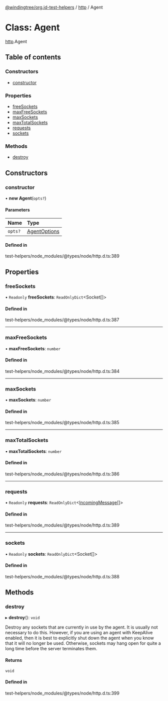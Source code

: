 [@windingtree/org.id-test-helpers](../README.md) / [http](../modules/http.md) / Agent

# Class: Agent

[http](../modules/http.md).Agent

## Table of contents

### Constructors

- [constructor](http.agent.md#constructor)

### Properties

- [freeSockets](http.agent.md#freesockets)
- [maxFreeSockets](http.agent.md#maxfreesockets)
- [maxSockets](http.agent.md#maxsockets)
- [maxTotalSockets](http.agent.md#maxtotalsockets)
- [requests](http.agent.md#requests)
- [sockets](http.agent.md#sockets)

### Methods

- [destroy](http.agent.md#destroy)

## Constructors

### constructor

• **new Agent**(`opts?`)

#### Parameters

| Name | Type |
| :------ | :------ |
| `opts?` | [AgentOptions](../interfaces/http.agentoptions.md) |

#### Defined in

test-helpers/node_modules/@types/node/http.d.ts:389

## Properties

### freeSockets

• `Readonly` **freeSockets**: `ReadOnlyDict`<Socket[]\>

#### Defined in

test-helpers/node_modules/@types/node/http.d.ts:387

___

### maxFreeSockets

• **maxFreeSockets**: `number`

#### Defined in

test-helpers/node_modules/@types/node/http.d.ts:384

___

### maxSockets

• **maxSockets**: `number`

#### Defined in

test-helpers/node_modules/@types/node/http.d.ts:385

___

### maxTotalSockets

• **maxTotalSockets**: `number`

#### Defined in

test-helpers/node_modules/@types/node/http.d.ts:386

___

### requests

• `Readonly` **requests**: `ReadOnlyDict`<[IncomingMessage](http.incomingmessage.md)[]\>

#### Defined in

test-helpers/node_modules/@types/node/http.d.ts:389

___

### sockets

• `Readonly` **sockets**: `ReadOnlyDict`<Socket[]\>

#### Defined in

test-helpers/node_modules/@types/node/http.d.ts:388

## Methods

### destroy

▸ **destroy**(): `void`

Destroy any sockets that are currently in use by the agent.
It is usually not necessary to do this. However, if you are using an agent with KeepAlive enabled,
then it is best to explicitly shut down the agent when you know that it will no longer be used. Otherwise,
sockets may hang open for quite a long time before the server terminates them.

#### Returns

`void`

#### Defined in

test-helpers/node_modules/@types/node/http.d.ts:399
